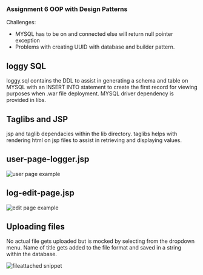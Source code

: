 ### Assignment 6 OOP with Design Patterns

Challenges:
- MYSQL has to be on and connected else will return null pointer exception
- Problems with creating UUID with database and builder pattern.

## loggy SQL
loggy.sql contains the DDL to assist in generating a schema and table on MYSQL
with an INSERT INTO statement to create the first record for viewing purposes when .war
file deployment.
MYSQL driver dependency is provided in libs.

## Taglibs and JSP
jsp and taglib dependacies within the lib directory. taglibs helps with rendering html on
jsp files to assist in retrieving and displaying values.

## user-page-logger.jsp
![user page example](https://user-images.githubusercontent.com/81432643/145195440-56364262-8074-4a6a-a43c-708a0dae3fba.png)

## log-edit-page.jsp
![edit page example](https://user-images.githubusercontent.com/81432643/145195559-ff88a7d9-63c6-4bb6-808e-153d383971a0.png)

## Uploading files
No actual file gets uploaded but is mocked by selecting from the dropdown menu. 
Name of title gets added to the file format and saved in a string within the database.

![fileattached snippet](https://user-images.githubusercontent.com/81432643/145195639-6919dc21-ffad-4f88-935d-9437044d6d5d.png)